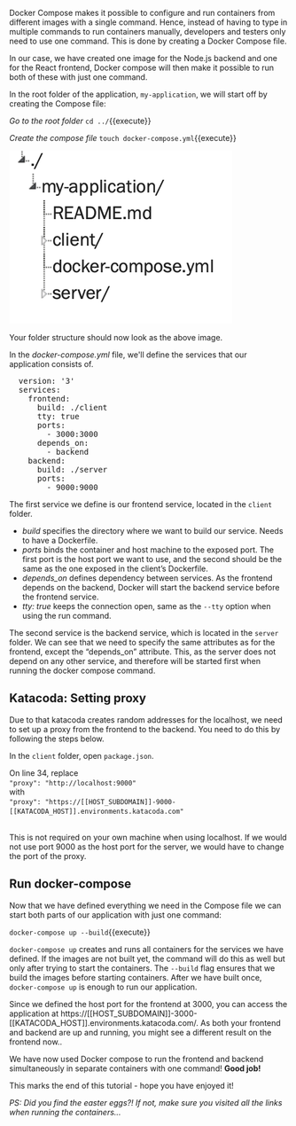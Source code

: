 Docker Compose makes it possible to configure and run containers from different images with a single command. Hence, instead of having to type in multiple commands to run containers manually, developers and testers only need to use one command. This is done by creating a Docker Compose file. 

In our case, we have created one image for the Node.js backend and one for the React frontend, Docker compose will then make it possible to run both of these with just one command.

In the root folder of the application, `my-application`, we will start off by creating the Compose file:

*Go to the root folder* `cd ../`{{execute}}

*Create the compose file* `touch docker-compose.yml`{{execute}}

![Docker5](https://github.com/christinasunnegardh/katacoda-scenarios/blob/master/dockertutorial/assets/5.png?raw=true)

Your folder structure should now look as the above image. 

In the *docker-compose.yml* file, we'll define the services that our application consists of.  

<pre class="file" data-filename="docker-compose.yml" data-target="replace">
  version: '3'
  services:
    frontend:
      build: ./client
      tty: true
      ports:
        - 3000:3000
      depends_on:
        - backend
    backend:
      build: ./server
      ports:
        - 9000:9000
</pre>

The first service we define is our frontend service, located in the `client` folder. 
- *build* specifies the directory where we want to build our service. Needs to have a Dockerfile.
- *ports* binds the container and host machine to the exposed port. The first port is the host port we want to use, and the second should be the same as the one exposed in the client’s Dockerfile. 
- *depends_on* defines dependency between services. As the frontend depends on the backend, Docker will start the backend service before the frontend service.
- *tty: true* keeps the connection open, same as the `--tty` option when using the run command.

The second service is the backend service, which is located in the `server` folder. We can see that we need to specify the same attributes as for the frontend, except the “depends_on” attribute. This, as the server does not depend on any other service, and therefore will be started first when running the docker compose command.

## Katacoda: Setting proxy
Due to that katacoda creates random addresses for the localhost, we need to set up a proxy from the frontend to the backend. You need to do this by following the steps below.

In the `client` folder, open `package.json`.

On line 34, replace   
`"proxy": "http://localhost:9000"`  
with  
`"proxy": "https://[[HOST_SUBDOMAIN]]-9000-[[KATACODA_HOST]].environments.katacoda.com"`

<br />
This is not required on your own machine when using localhost. If we would not use port 9000 as the host port for the server, we would have to change the port of the proxy. 

## Run docker-compose

Now that we have defined everything we need in the Compose file we can start both parts of our application with just one command: 

`docker-compose up --build`{{execute}}

`docker-compose up` creates and runs all containers for the services we have defined. If the images are not built yet, the command will do this as well but only after trying to start the containers. The `--build` flag ensures that we build the images before starting containers. After we have built once, `docker-compose up` is enough to run our application.

Since we defined the host port for the frontend at 3000, you can access the application at https://[[HOST_SUBDOMAIN]]-3000-[[KATACODA_HOST]].environments.katacoda.com/. As both your frontend and backend are up and running, you might see a different result on the frontend now..

We have now used Docker compose to run the frontend and backend simultaneously in separate containers with one command! **Good job!**

This marks the end of this tutorial - hope you have enjoyed it!

*PS: Did you find the easter eggs?! If not, make sure you visited all the links when running the containers...*
